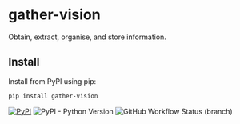 # gather-vision

Obtain, extract, organise, and store information. 

## Install

Install from PyPI using pip:

```bash
pip install gather-vision
```

[![PyPI](https://img.shields.io/pypi/v/gather-vision)](https://pypi.org/project/gather-vision/)
![PyPI - Python Version](https://img.shields.io/pypi/pyversions/gather-vision)
![GitHub Workflow Status (branch)](https://img.shields.io/github/workflow/status/anotherbyte-net/gather-vision/Create%20Package/main)

